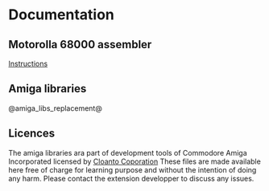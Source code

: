 # Documentation

## Motorolla 68000 assembler
[Instructions](instructionset)

## Amiga libraries
@amiga_libs_replacement@

## Licences
The amiga libraries ara part of development tools of Commodore Amiga Incorporated licensed by [Cloanto Coporation](https://cloanto.com)
These files are made available here free of charge for learning purpose and without the intention of doing any harm.
Please contact the extension developper to discuss any issues.